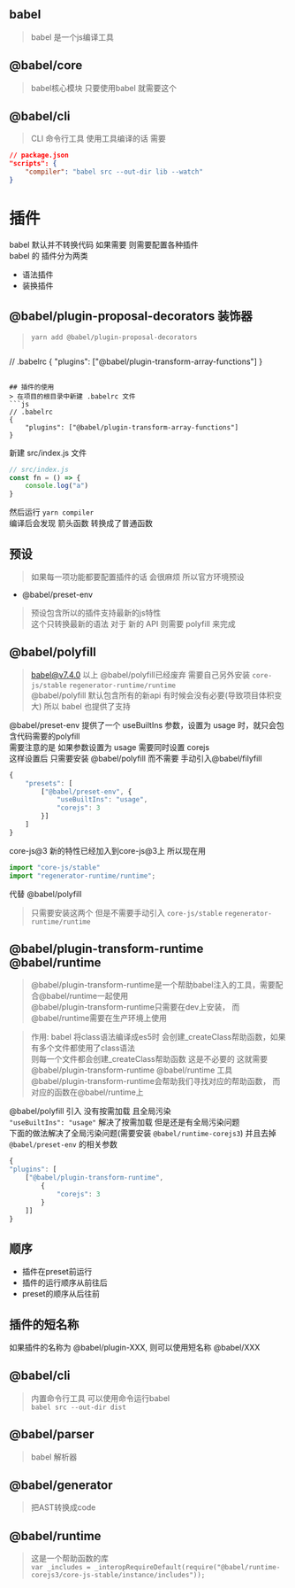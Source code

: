 ## babel
> babel 是一个js编译工具

## @babel/core
> babel核心模块 只要使用babel 就需要这个

## @babel/cli
> CLI 命令行工具 使用工具编译的话 需要  
```json
// package.json
"scripts": {
    "compiler": "babel src --out-dir lib --watch"
}
```

# 插件
babel 默认并不转换代码 如果需要 则需要配置各种插件  
babel 的 插件分为两类   
+ 语法插件
+ 装换插件

## @babel/plugin-proposal-decorators 装饰器
> `yarn add @babel/plugin-proposal-decorators`
> ```js
// .babelrc
{
    "plugins": ["@babel/plugin-transform-array-functions"]
}
```

## 插件的使用
> 在项目的根目录中新建 .babelrc 文件
```js
// .babelrc
{
    "plugins": ["@babel/plugin-transform-array-functions"]
}
```
新建 src/index.js 文件
```js
// src/index.js
const fn = () => {
    console.log("a")
}
```
然后运行 `yarn compiler`  
编译后会发现 箭头函数 转换成了普通函数

## 预设
> 如果每一项功能都要配置插件的话 会很麻烦 所以官方环境预设

+ @babel/preset-env   
> 预设包含所以的插件支持最新的js特性  
这个只转换最新的语法 对于 新的 API 则需要 polyfill 来完成


## @babel/polyfill
> babel@v7.4.0 以上 @babel/polyfill已经废弃 需要自己另外安装 `core-js/stable` `regenerator-runtime/runtime`   
@babel/polyfill 默认包含所有的新api 有时候会没有必要(导致项目体积变大) 所以 babel 也提供了支持

@babel/preset-env 提供了一个 useBuiltIns 参数，设置为 usage 时，就只会包含代码需要的polyfill  
需要注意的是 如果参数设置为 usage 需要同时设置 corejs  
这样设置后 只需要安装 @babel/polyfill 而不需要 手动引入@babel/filyfill  
```js
{
    "presets": [
        ["@babel/preset-env", {
            "useBuiltIns": "usage",
            "corejs": 3
        }]
    ]
}
```
core-js@3 新的特性已经加入到core-js@3上 所以现在用
```js
import "core-js/stable"
import "regenerator-runtime/runtime";
```
代替 @babel/polyfill  
> 只需要安装这两个 但是不需要手动引入 `core-js/stable` `regenerator-runtime/runtime`

## @babel/plugin-transform-runtime @babel/runtime
> @babel/plugin-transform-runtime是一个帮助babel注入的工具，需要配合@babel/runtime一起使用  
@babel/plugin-transform-runtime只需要在dev上安装， 而@babel/runtime需要在生产环境上使用

> 作用: babel 将class语法编译成es5时 会创建_createClass帮助函数，如果有多个文件都使用了class语法  
则每一个文件都会创建_createClass帮助函数 这是不必要的 这就需要 @babel/plugin-transform-runtime @babel/runtime 工具  
@babel/plugin-transform-runtime会帮助我们寻找对应的帮助函数， 而对应的函数在@babel/runtime上

@babel/polyfill 引入 没有按需加载 且全局污染  
`"useBuiltIns": "usage"` 解决了按需加载 但是还是有全局污染问题  
下面的做法解决了全局污染问题(需要安装 `@babel/runtime-corejs3`) 并且去掉 `@babel/preset-env` 的相关参数
```js
{   
"plugins": [
    ["@babel/plugin-transform-runtime",
        {
            "corejs": 3
        }
    ]]
}
```

## 顺序
+ 插件在preset前运行
+ 插件的运行顺序从前往后
+ preset的顺序从后往前

## 插件的短名称
如果插件的名称为 @babel/plugin-XXX, 则可以使用短名称 @babel/XXX


## @babel/cli
> 内置命令行工具 可以使用命令运行babel  
`babel src --out-dir dist`

## @babel/parser
> babel 解析器

## @babel/generator
> 把AST转换成code

## @babel/runtime
> 这是一个帮助函数的库  
`var _includes = _interopRequireDefault(require("@babel/runtime-corejs3/core-js-stable/instance/includes"));`
